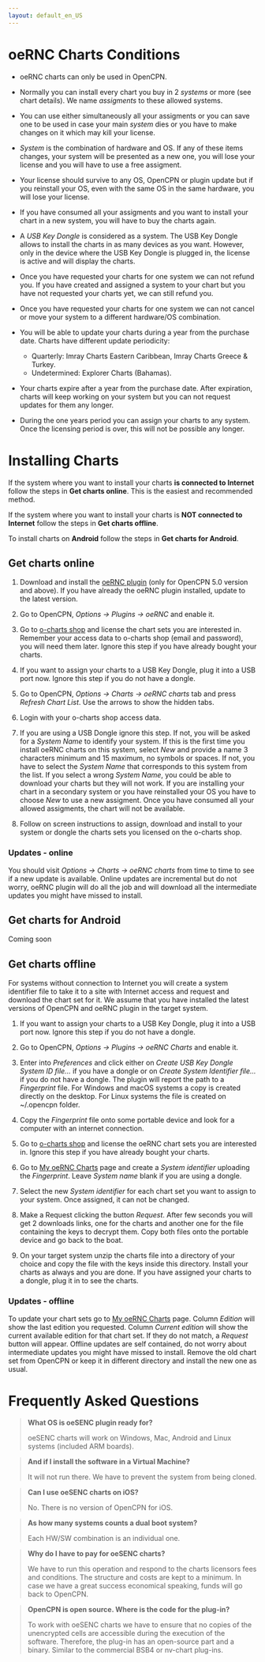 ```yaml
---
layout: default_en_US
---
```


# oeRNC Charts Conditions

- oeRNC charts can only be used in OpenCPN.

- Normally you can install every chart you buy in 2 *systems* or more (see chart details). We name *assigments* to these allowed systems. 

- You can use either simultaneously all your assigments or you can save one to be used in case your main *system* dies or you have to make changes on it which may kill your license.

- *System* is the combination of hardware and OS. If any of these items changes, your system will be presented as a new one, you will lose your license and you will have to use a free assigment.

- Your license should survive to any OS, OpenCPN or plugin update but if you reinstall your OS, even with the same OS in the same hardware, you will lose your license.

- If you have consumed all your assigments and you want to install your chart in a new system, you will have to buy the charts again.

- A *USB Key Dongle* is considered as a system. The USB Key Dongle allows to install the charts in as many devices as you want. However, only in the device where the USB Key Dongle is plugged in, the license is active and will display the charts.

- Once you have requested your charts for one system we can not refund you. If you have created and assigned a system to your chart but you have not requested your charts yet, we can still refund you.

- Once you have requested your charts for one system we can not cancel or move your system to a different hardware/OS combination.

- You will be able to update your charts during a year from the purchase date. Charts have different update periodicity:

    - Quarterly: Imray Charts Eastern Caribbean, Imray Charts Greece & Turkey.
    - Undetermined: Explorer Charts (Bahamas).

- Your charts expire after a year from the purchase date. After expiration, charts will keep working on your system but you can not request updates for them any longer.

- During the one years period you can assign your charts to any system. Once the licensing period is over, this will not be possible any longer.

# Installing Charts

If the system where you want to install your charts **is connected to Internet** follow the steps in **Get charts online**. This is the easiest and recommended method.

If the system where you want to install your charts is **NOT connected to Internet** follow the steps in **Get charts offline**.

To install charts on **Android** follow the steps in **Get charts for Android**.

## Get charts online

1. Download and install the [oeRNC plugin](https://opencpn.org/OpenCPN/plugins/oernc.html) (only for OpenCPN 5.0 version and above). If you have already the oeRNC plugin installed, update to the latest version.

2. Go to OpenCPN, *Options → Plugins → oeRNC* and enable it.

3. Go to [o-charts shop](https://o-charts.org/shop/index.php?id_category=14&controller=category) and license the chart sets you are interested in. Remember your access data to o-charts shop (email and password), you will need them later. Ignore this step if you have already bought your charts.

4. If you want to assign your charts to a USB Key Dongle, plug it into a USB port now. Ignore this step if you do not have a dongle.

5. Go to OpenCPN, *Options → Charts → oeRNC charts* tab and press *Refresh Chart List*. Use the arrows to show the hidden tabs.

6. Login with your o-charts shop access data.

7. If you are using a USB Dongle ignore this step. If not, you will be asked for a *System Name* to identify your system. If this is the first time you install oeRNC charts on this system, select *New* and provide a name 3 characters minimum and 15 maximum, no symbols or spaces.  If not, you have to select the *System Name* that corresponds to this system from the list. If you select a wrong *System Name*, you could be able to download your charts but they will not work. If you are installing your chart in a secondary system or you have reinstalled your OS you have to choose *New* to use a new assigment. Once you have consumed all your allowed assigments, the chart will not be available. 

8. Follow on screen instructions to assign, download and install to your system or dongle the charts sets you licensed on the o-charts shop.

### Updates - online

You should visit *Options → Charts → oeRNC charts* from time to time to see if a new update is available. Online updates are incremental but do not worry, oeRNC plugin will do all the job and will download all the intermediate updates you might have missed to install.

## Get charts for Android

Coming soon

## Get charts offline

For systems without connection to Internet you will create a system identifier file to take it to a site with Internet access and request and download the chart set for it. We assume that you have installed the latest versions of OpenCPN and oeRNC plugin in the target system.

1. If you want to assign your charts to a USB Key Dongle, plug it into a USB port now. Ignore this step if you do not have a dongle.
    
2. Go to OpenCPN, *Options → Plugins → oeRNC Charts* and enable it. 

3. Enter into *Preferences* and click either on *Create USB Key Dongle System ID file...* if you have a dongle or on *Create System Identifier file...* if you do not have a dongle. The plugin will report the path to a *Fingerprint* file. For Windows and macOS systems a copy is created directly on the desktop. For Linux systems the file is created on ~/.opencpn folder.

4. Copy the *Fingerprint* file onto some portable device and look for a computer with an internet connection.

5. Go to [o-charts shop](https://o-charts.org/shop/index.php?id_category=14&controller=category) and license the oeRNC chart sets you are interested in. Ignore this step if you have already bought your charts.
    
6. Go to [My oeRNC Charts](http://o-charts.org/shop/index.php?fc=module&module=occharts&controller=occhartsOernc) page and create a *System identifier* uploading the *Fingerprint*. Leave *System name* blank if you are using a dongle.

7. Select the new *System identifier* for each chart set you want to assign to your system. Once assigned, it can not be changed.

8. Make a Request clicking the button *Request*. After few seconds you will get 2 downloads links, one for the charts and another one for the file containing the keys to decrypt them. Copy both files onto the portable device and go back to the boat.

9. On your target system unzip the charts file into a directory of your choice and copy the file with the keys inside this directory. Install your charts as always and you are done. If you have assigned your charts to a dongle, plug it in to see the charts.

### Updates - offline

To update your chart sets go to [My oeRNC Charts](http://o-charts.org/shop/index.php?fc=module&module=occharts&controller=occhartsOernc) page. Column *Edition* will show the last edition you requested. Column *Current edition* will show the current available edition for that chart set. If they do not match, a *Request* button will appear. Offline updates are self contained, do not worry about intermediate updates you might have missed to install. Remove the old chart set from OpenCPN or keep it in different directory and install the new one as usual.

# Frequently Asked Questions

> **What OS is oeSENC plugin ready for?**
>
> oeSENC charts will work on Windows, Mac, Android and Linux systems (included ARM boards).

> **And if I install the software in a Virtual Machine?**
>
> It will not run there. We have to prevent the system from being cloned.

> **Can I use oeSENC charts on iOS?**
>
> No. There is no version of OpenCPN for iOS.

> **As how many systems counts a dual boot system?**
> 
> Each HW/SW combination is an individual one.

> **Why do I have to pay for oeSENC charts?**
>
> We have to run this operation and respond to the charts licensors fees and conditions. The structure and costs are kept to a minimum. In case we have a great success economical speaking, funds will go back to OpenCPN.

> **OpenCPN is open source. Where is the code for the plug-in?**
>
> To work with oeSENC charts we have to ensure that no copies of the unencrypted cells are accessible during the execution of the software. Therefore, the plug-in has an open-source part and a binary. Similar to the commercial BSB4 or nv-chart plug-ins.
